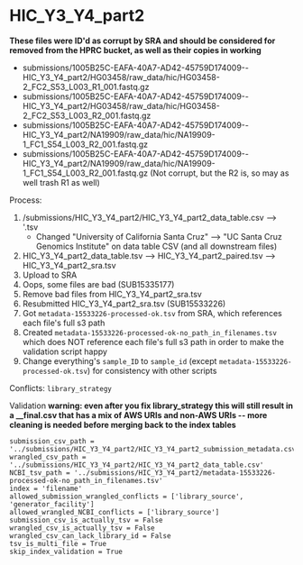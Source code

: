 # HIC_Y3_Y4_part2

**These files were ID'd as corrupt by SRA and should be considered for removed from the HPRC bucket, as well as their copies in working**
* submissions/1005B25C-EAFA-40A7-AD42-45759D174009--HIC_Y3_Y4_part2/HG03458/raw_data/hic/HG03458-2_FC2_S53_L003_R1_001.fastq.gz
* submissions/1005B25C-EAFA-40A7-AD42-45759D174009--HIC_Y3_Y4_part2/HG03458/raw_data/hic/HG03458-2_FC2_S53_L003_R2_001.fastq.gz
* submissions/1005B25C-EAFA-40A7-AD42-45759D174009--HIC_Y3_Y4_part2/NA19909/raw_data/hic/NA19909-1_FC1_S54_L003_R2_001.fastq.gz
* submissions/1005B25C-EAFA-40A7-AD42-45759D174009--HIC_Y3_Y4_part2/NA19909/raw_data/hic/NA19909-1_FC1_S54_L003_R2_001.fastq.gz (Not corrupt, but the R2 is, so may as well trash R1 as well)

Process:
1. /submissions/HIC_Y3_Y4_part2/HIC_Y3_Y4_part2_data_table.csv --> '.tsv
	* Changed "University of California Santa Cruz" --> "UC Santa Cruz Genomics Institute" on data table CSV (and all downstream files)
2. HIC_Y3_Y4_part2_data_table.tsv --> HIC_Y3_Y4_part2_paired.tsv --> HIC_Y3_Y4_part2_sra.tsv
3. Upload to SRA
4. Oops, some files are bad (SUB15335177)
5. Remove bad files from HIC_Y3_Y4_part2_sra.tsv
6. Resubmitted HIC_Y3_Y4_part2_sra.tsv (SUB15533226)
7. Got `metadata-15533226-processed-ok.tsv` from SRA, which references each file's full s3 path
8. Created `metadata-15533226-processed-ok-no_path_in_filenames.tsv` which does NOT reference each file's full s3 path in order to make the validation script happy
9. Change everything's `sample_ID` to `sample_id` (except `metadata-15533226-processed-ok.tsv`) for consistency with other scripts

Conflicts: `library_strategy`

Validation **warning: even after you fix library_strategy this will still result in a __final.csv that has a mix of AWS URIs and non-AWS URIs -- more cleaning is needed before merging back to the index tables**
```
submission_csv_path = '../submissions/HIC_Y3_Y4_part2/HIC_Y3_Y4_part2_submission_metadata.csv'
wrangled_csv_path = '../submissions/HIC_Y3_Y4_part2/HIC_Y3_Y4_part2_data_table.csv'
NCBI_tsv_path = '../submissions/HIC_Y3_Y4_part2/metadata-15533226-processed-ok-no_path_in_filenames.tsv'
index = 'filename'
allowed_submission_wrangled_conflicts = ['library_source', 'generator_facility']
allowed_wrangled_NCBI_conflicts = ['library_source']
submission_csv_is_actually_tsv = False
wrangled_csv_is_actually_tsv = False
wrangled_csv_can_lack_library_id = False
tsv_is_multi_file = True
skip_index_validation = True
```